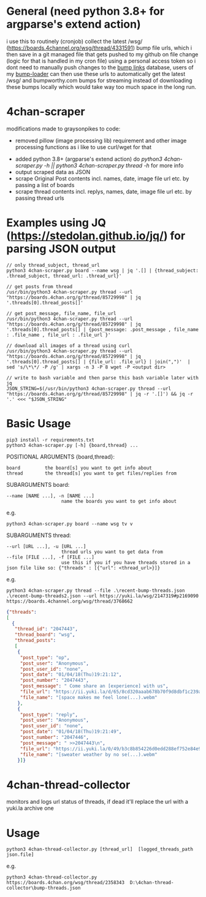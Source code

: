 # General (need python 3.8+ for argparse's extend action)

i use this to routinely (cronjob) collect the latest /wsg/ (https://boards.4channel.org/wsg/thread/4331591) bump file urls, which i then save in a git managed file that gets pushed to my github on file change (logic for that is handled in my cron file) using a personal access token so i dont need to manually push changes to the [bump links](https://github.com/SimonPhoenix96/random/tree/main/bump-links) database, users of my [bump-loader](https://github.com/SimonPhoenix96/mpv-userscripts/tree/master/bump-loader) can then use these urls to automatically get the latest /wsg/ and bumpworthy.com bumps for streaming instead of downloading these bumps locally which would take way too much space in the long run.

# 4chan-scraper
modifications made to graysonpikes to code:

- removed pillow (image processing lib) requirement and other image processing functions as i like to use curl/wget for that 
 
+ added python 3.8+ (argparse's extend action) do *python3 4chan-scraper.py -h || python3 4chan-scraper.py thread -h* for more info 
+ output scraped data as JSON
+ scrape Original Post contents incl. names, date, image file url etc. by passing a list of boards
+ scrape thread contents incl. replys, names, date, image file url etc. by passing thread urls





# Examples using JQ (https://stedolan.github.io/jq/) for parsing JSON output
    // only thread_subject, thread_url
    python3 4chan-scraper.py board --name wsg | jq '.[] | {thread_subject: .thread_subject, thread_url: .thread_url}'
    
    // get posts from thread
    /usr/bin/python3 4chan-scraper.py thread --url "https://boards.4chan.org/g/thread/85729998" | jq '.threads[0].thread_posts[]'
    
    // get post_message, file_name, file_url
    /usr/bin/python3 4chan-scraper.py thread --url "https://boards.4chan.org/g/thread/85729998" | jq '.threads[0].thread_posts[] | {post_message: .post_message , file_name : .file_name , file_url : .file_url }'

    // download all images of a thread using curl
    /usr/bin/python3 4chan-scraper.py thread --url "https://boards.4chan.org/g/thread/85729998" | jq '.threads[0].thread_posts[] | {file_url: .file_url} | join(",")'  | sed 's/\*\*/ -P /g' | xargs -n 3 -P 8 wget -P <output dir>
    
    // write to bash variable and then parse this bash variable later with jq  
    JSON_STRING=$(/usr/bin/python3 4chan-scraper.py thread --url "https://boards.4chan.org/g/thread/85729998" | jq -r '.[]') && jq -r '.' <<< "$JSON_STRING"


    
# Basic Usage
    
    pip3 install -r requirements.txt
    python3 4chan-scraper.py [-h] {board,thread} ...

POSITIONAL ARGUMENTS {board,thread}:

    board         the board[s] you want to get info about
    thread        the thread[s] you want to get files/replies from

SUBARGUMENTS board:
  
    --name [NAME ...], -n [NAME ...]
                        name the boards you want to get info about

e.g.

    python3 4chan-scraper.py board --name wsg tv v







SUBARGUMENTS thread:
  
    --url [URL ...], -u [URL ...]
                        thread urls you want to get data from
    --file [FILE ...], -f [FILE ...]
                        use this if you if you have threads stored in a json file like so: {"threads" : [{"url": <thread_url>}]}
                        
e.g.

    python3 4chan-scraper.py thread --file .\recent-bump-threads.json .\recent-bump-threads2.json --url https://yuki.la/wsg/2147319#p2169090 https://boards.4channel.org/wsg/thread/3768662
    
    
```json
{"threads": 
[
  {
   "thread_id": "2047443",
   "thread_board": "wsg",
   "thread_posts": 
   [
    {
     "post_type": "op",
     "post_user": "Anonymous",
     "post_user_id": "none",
     "post_date": "01/04/18(Thu)19:21:12",
     "post_number": "2047443",
     "post_message": " Come share an [experience] with us",
     "file_url": "https://ii.yuki.la/d/65/8cd320aaab678b70f9d8dbf1c239af2784d192846797f2da3cb54fd5710b665d.webm",
     "file_name": "[space makes me feel lone(...).webm"
    },
    {
     "post_type": "reply",
     "post_user": "Anonymous",
     "post_user_id": "none",
     "post_date": "01/04/18(Thu)19:21:49",
     "post_number": "2047446",
     "post_message": " >>2047443\n",
     "file_url": "https://ii.yuki.la/0/49/b3c8b854226d0edd288ef752e84e93fc85c7632a0f8473b2b9bb2bb30057f490.webm",
     "file_name": "[sweater weather by no se(...).webm"
    }]}
```



# 4chan-thread-collector
monitors and logs url status of threads, if dead it'll replace the url with a yuki.la archive one

# Usage 

    python3 4chan-thread-collector.py [thread_url]  [logged_threads_path json.file]

e.g.

    python3 4chan-thread-collector.py https://boards.4chan.org/wsg/thread/2358343  D:\4chan-thread-collector\bump-threads.json
